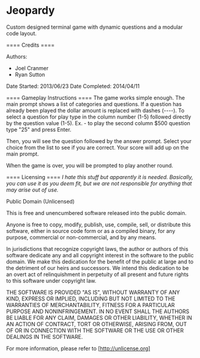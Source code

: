 Jeopardy
========

Custom designed terminal game with dynamic questions and a modular code layout.

==== Credits ====

Authors:
 - Joel Cranmer
 - Ryan Sutton

Date Started:	2013/06/23
Date Completed:	2014/04/11


==== Gameplay Instructions ====
The game works simple enough. The main prompt shows a list of categories
and questions. If a question has already been played the dollar amount
is replaced with dashes (----). To select a question for play type in the
column number (1-5) followed directly by the question value (1-5). 
  Ex. - to play the second column $500 question type "25" and press Enter.

Then, you will see the question followed by the answer prompt. Select your
choice from the list to see if you are correct. Your score will add up
on the main prompt.

When the game is over, you will be prompted to play another round.

==== Licensing ====
*I hate this stuff but apparently it is needed. Basically, you can use it as you
deem fit, but we are not responsible for anything that may arise out of use.*

Public Domain (Unlicensed)

This is free and unencumbered software released into the public domain.

Anyone is free to copy, modify, publish, use, compile, sell, or
distribute this software, either in source code form or as a compiled
binary, for any purpose, commercial or non-commercial, and by any
means.

In jurisdictions that recognize copyright laws, the author or authors
of this software dedicate any and all copyright interest in the
software to the public domain. We make this dedication for the benefit
of the public at large and to the detriment of our heirs and
successors. We intend this dedication to be an overt act of
relinquishment in perpetuity of all present and future rights to this
software under copyright law.

THE SOFTWARE IS PROVIDED "AS IS", WITHOUT WARRANTY OF ANY KIND,
EXPRESS OR IMPLIED, INCLUDING BUT NOT LIMITED TO THE WARRANTIES OF
MERCHANTABILITY, FITNESS FOR A PARTICULAR PURPOSE AND NONINFRINGEMENT.
IN NO EVENT SHALL THE AUTHORS BE LIABLE FOR ANY CLAIM, DAMAGES OR
OTHER LIABILITY, WHETHER IN AN ACTION OF CONTRACT, TORT OR OTHERWISE,
ARISING FROM, OUT OF OR IN CONNECTION WITH THE SOFTWARE OR THE USE OR
OTHER DEALINGS IN THE SOFTWARE.

For more information, please refer to [http://unlicense.org]